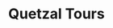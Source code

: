 ---
title: "Quetzal Tours"
url: /quetzaltenango/quetzal-tours-3a-calle-zona-1/
shop: agencia de viajes
---